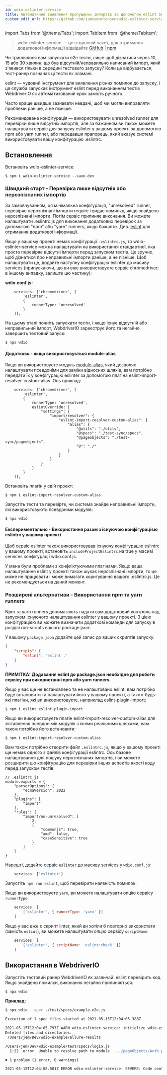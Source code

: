 ```yaml
---
id: wdio-eslinter-service
title: Автоматичне виявлення пропущених імпортів за допомогою eslint Service
custom_edit_url: https://github.com/jamesmortensen/wdio-eslinter-service/edit/main/README.md
---
```


import Tabs from '@theme/Tabs';
import TabItem from '@theme/TabItem';

> wdio-eslinter-service — це сторонній пакет, для отримання додаткової інформації відвідайте [GitHub](https://github.com/jamesmortensen/wdio-eslinter-service) | [npm](https://www.npmjs.com/package/wdio-eslinter-service)

Чи траплялося вам запускати e2e тести, лише щоб дізнатися через 10, 15 або 30 хвилин, що був відсутній/неправильно написаний імпорт, який з'явився тільки в середині тестового запуску? Коли це відбувається, тест-ранер позначає ці тести як зламані.

eslint — чудовий інструмент для виявлення різних помилок до запуску, і ця служба запускає інструмент eslint перед виконанням тестів WebdriverIO як автоматизований крок замість ручного.

Часто краще швидше зазнавати невдачі, щоб ми могли виправляти проблеми раніше, а не пізніше.

Рекомендована конфігурація — використовувати unresolved runner для перевірки лише відсутніх імпортів, але за бажанням ви також можете налаштувати сервіс для запуску eslinter у вашому проекті за допомогою npm або yarn runner, або передавши прапорець, який вказує системі використовувати вашу конфігурацію .eslintrc.

## Встановлення

Встановіть wdio-eslinter-service:

```
$ npm i wdio-eslinter-service --save-dev 
```


### Швидкий старт - Перевірка лише відсутніх або нерозпізнаних імпортів

За замовчуванням, ця мінімальна конфігурація, "unresolved" runner, перевіряє нерозпізнані імпорти require і видає помилку, якщо знайдено нерозпізнані імпорти. Потім сервіс припиняє виконання. Ви можете налаштувати .eslintrc.js для виконання додаткових перевірок за допомогою "npm" або "yarn" runners, якщо бажаєте. Див. [eslint](https://www.npmjs.com/package/eslint) для отримання додаткової інформації.

Якщо у вашому проекті немає конфігурації `.eslintrc.js`, то wdio-eslinter-service можна налаштувати на використання стандартної, яка просто перевіряє відсутні імпорти перед запуском тестів. Це зручно, щоб дізнатися про неправильні імпорти раніше, а не пізніше. Щоб налаштувати це, додайте наступну конфігурацію eslinter до масиву services (припускаючи, що ви вже використовуєте сервіс chromedriver; в іншому випадку, залиште цю частину):

**wdio.conf.js:**
```
    services: ['chromedriver', [
        'eslinter',
        {
            runnerType: 'unresolved'
        }
    ]],
```

На цьому етапі почніть запускати тести, і якщо існує відсутній або неправильний імпорт, WebdriverIO зареєструє його та негайно завершить тестовий запуск:

```
$ npx wdio
```


#### Додатково - якщо використовується module-alias

Якщо ви використовуєте модуль [module-alias](https://www.npmjs.com/package/module-alias), який дозволяє налаштувати псевдоніми для заміни відносних шляхів, вам потрібно передати їх у конфігурацію eslinter за допомогою плагіна eslint-import-resolver-custom-alias. Ось приклад:

```
    services: ['chromedriver', [
        'eslinter',
        {
            runnerType: 'unresolved',
            eslintOverride: {
                "settings": {
                    "import/resolver": {
                        "eslint-import-resolver-custom-alias": {
                            "alias": {
                                "@utils": "./utils",
                                "@specs": "./test-sync/specs",
                                "@pageobjects": "./test-sync/pageobjects",
                                "@": "./"
                            }
                        }
                    }
                }
            }
        }
    ]],
```

Встановіть плагін у свій проект:

```
$ npm i eslint-import-resolver-custom-alias
```

Запустіть тести та перевірте, чи система знайде неправильні імпорти, які використовують псевдоніми модулів:

```
$ npx wdio
```

#### Експериментально - Використання разом з існуючою конфігурацією eslintrc у вашому проекті

Щоб сервіс eslinter також використовував існуючу конфігурацію eslintrc у вашому проекті, встановіть `includeProjectEslintrc` на true у масиві services конфігурації wdio.conf.js.

У мене були проблеми з конфліктуючими плагінами. Якщо ваша налаштування eslint у проекті також шукає нерозпізнані імпорти, то це може не працювати і може вимагати коригування вашого .eslintrc.js. Це не рекомендується на даний момент.


### Розширені альтернативи - Використання npm та yarn runners

Npm та yarn runners допомагають надати вам додатковий контроль над запуском існуючого налаштування eslinter у вашому проекті. З цією конфігурацією ви можете визначити додаткові команди для запуску в розділі run-scripts вашого package.json:

У вашому `package.json` додайте цей запис до ваших скриптів запуску:

```json
{
    "scripts": {
        "eslint": "eslint ."
    }
}
```

**ПРИМІТКА: Додавання eslint до package.json необхідне для роботи сервісу при використанні npm або yarn runners.**

Якщо у вас ще не встановлено та не налаштовано eslint, вам потрібно буде встановити та налаштувати його у вашому проекті, а також будь-які плагіни, які ви використовуєте, наприклад eslint-plugin-import:

```
$ npm i eslint eslint-plugin-import
```

Якщо ви використовуєте плагін eslint-import-resolver-custom-alias для зіставлення псевдонімів модулів з їхніми реальними шляхами, вам також потрібно його встановити:

```
$ npm i eslint-import-resolver-custom-alias
```

Вам також потрібно створити файл `.eslintrc.js`, якщо у вашому проекті ще немає одного з файлів конфігурації eslintrc. Ось базове налаштування для пошуку нерозпізнаних імпортів, і ви можете розширити цю конфігурацію для перевірки інших аспектів якості коду перед запуском тестів:

```
// .eslintrc.js
module.exports = {
    "parserOptions": {
        "ecmaVersion": 2022
    },
    "plugins": [
        "import"
    ],
    "rules": {
        "import/no-unresolved": [
            2,
            {
                "commonjs": true,
                "amd": false,
                "caseSensitive": true
            }
        ]
    }
}
```

Нарешті, додайте сервіс `eslinter` до масиву services у `wdio.conf.js`:

```javascript
    services: ['eslinter']
```

Запустіть `npm run eslint`, щоб перевірити наявність помилок.

Якщо ви використовуєте `yarn`, ви можете налаштувати опцію сервісу `runnerType`:

```javascript
    services: [
        ['eslinter', { runnerType: 'yarn' }]
    ]
```

Якщо у вас вже є скрипт linter, який ви хотіли б повторно використати (замість `eslint`), ви можете налаштувати опцію сервісу `scriptName`:

```javascript
    services: [
        ['eslinter', { scriptName: 'eslint:check' }]
    ]
```

## Використання в WebdriverIO

Запустіть тестовий ранер WebdriverIO як зазвичай. eslint перевірить код. Якщо знайдено помилки, виконання негайно припиняється.

```bash
$ npx wdio
```


**Приклад:**

```bash
$ npx wdio --spec ./test/specs/example.e2e.js 

Execution of 1 spec files started at 2021-05-15T12:04:05.388Z

2021-05-15T12:04:05.793Z WARN wdio-eslinter-service: initialize wdio-eslint-service using npm runner.
Deleted files and directories:
 /Users/jem/Dev/wdio-example/allure-results

/Users/jem/Dev/wdio-example/test/specs/login.js
  1:22  error  Unable to resolve path to module '.../pageObjects/Auth.page'  import/no-unresolved

✖ 1 problem (1 error, 0 warnings)

2021-05-15T12:04:08.581Z ERROR wdio-eslinter-service: SEVERE: Code contains eslint errors or eslint not installed.
```